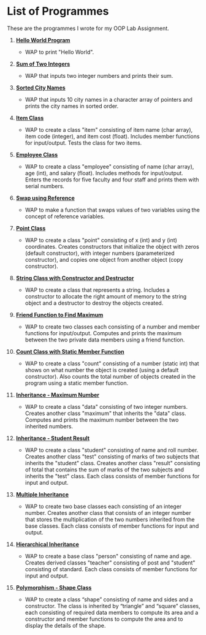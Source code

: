 # List of Programmes

These are the programmes I wrote for my OOP Lab Assignment.

1. **[Hello World Program](https://github.com/AbirxAthena/Sem-3rd/blob/main/object-oriented-programming/OOP%20Lab%20Assignment/Experiment%2001.cpp)**
   - WAP to print "Hello World".

2. **[Sum of Two Integers](https://github.com/AbirxAthena/Sem-3rd/blob/main/object-oriented-programming/OOP%20Lab%20Assignment/Experiment%2002.cpp)**
   - WAP that inputs two integer numbers and prints their sum.

3. **[Sorted City Names](https://github.com/AbirxAthena/Sem-3rd/blob/main/object-oriented-programming/OOP%20Lab%20Assignment/Experiment%2003.cpp)**
   - WAP that inputs 10 city names in a character array of pointers and prints the city names in sorted order.

4. **[Item Class](https://github.com/AbirxAthena/Sem-3rd/blob/main/object-oriented-programming/OOP%20Lab%20Assignment/Experiment%2004.cpp)**
   - WAP to create a class "item" consisting of item name (char array), item code (integer), and item cost (float). Includes member functions for input/output. Tests the class for two items.

5. **[Employee Class](https://github.com/AbirxAthena/Sem-3rd/blob/main/object-oriented-programming/OOP%20Lab%20Assignment/Experiment%2005.cpp)**
   - WAP to create a class "employee" consisting of name (char array), age (int), and salary (float). Includes methods for input/output. Enters the records for five faculty and four staff and prints them with serial numbers.

6. **[Swap using Reference](https://github.com/AbirxAthena/Sem-3rd/blob/main/object-oriented-programming/OOP%20Lab%20Assignment/Experiment%2006.cpp)**
   - WAP to make a function that swaps values of two variables using the concept of reference variables.

7. **[Point Class](https://github.com/AbirxAthena/Sem-3rd/blob/main/object-oriented-programming/OOP%20Lab%20Assignment/Experiment%2007.cpp)**
   - WAP to create a class "point" consisting of x (int) and y (int) coordinates. Creates constructors that initialize the object with zeros (default constructor), with integer numbers (parameterized constructor), and copies one object from another object (copy constructor).

8. **[String Class with Constructor and Destructor](https://github.com/AbirxAthena/Sem-3rd/blob/main/object-oriented-programming/OOP%20Lab%20Assignment/Experiment%2008.cpp)**
   - WAP to create a class that represents a string. Includes a constructor to allocate the right amount of memory to the string object and a destructor to destroy the objects created.

9. **[Friend Function to Find Maximum](https://github.com/AbirxAthena/Sem-3rd/blob/main/object-oriented-programming/OOP%20Lab%20Assignment/Experiment%2009.cpp)**
   - WAP to create two classes each consisting of a number and member functions for input/output. Computes and prints the maximum between the two private data members using a friend function.

10. **[Count Class with Static Member Function](https://github.com/AbirxAthena/Sem-3rd/blob/main/object-oriented-programming/OOP%20Lab%20Assignment/Experiment%2010.cpp)**
    - WAP to create a class "count" consisting of a number (static int) that shows on what number the object is created (using a default constructor). Also counts the total number of objects created in the program using a static member function.

11. **[Inheritance - Maximum Number](https://github.com/AbirxAthena/Sem-3rd/blob/main/object-oriented-programming/OOP%20Lab%20Assignment/Experiment%2011.cpp)**
    - WAP to create a class "data" consisting of two integer numbers. Creates another class "maximum" that inherits the "data" class. Computes and prints the maximum number between the two inherited numbers.

12. **[Inheritance - Student Result](https://github.com/AbirxAthena/Sem-3rd/blob/main/object-oriented-programming/OOP%20Lab%20Assignment/Experiment%2012.cpp)**
    - WAP to create a class "student" consisting of name and roll number. Creates another class "test" consisting of marks of two subjects that inherits the "student" class. Creates another class "result" consisting of total that contains the sum of marks of the two subjects and inherits the "test" class. Each class consists of member functions for input and output.

13. **[Multiple Inheritance](https://github.com/AbirxAthena/Sem-3rd/blob/main/object-oriented-programming/OOP%20Lab%20Assignment/Experiment%2013.cpp)**
    - WAP to create two base classes each consisting of an integer number. Creates another class that consists of an integer number that stores the multiplication of the two numbers inherited from the base classes. Each class consists of member functions for input and output.

14. **[Hierarchical Inheritance](https://github.com/AbirxAthena/Sem-3rd/blob/main/object-oriented-programming/OOP%20Lab%20Assignment/Experiment%2014.cpp)**
    - WAP to create a base class "person" consisting of name and age. Creates derived classes "teacher" consisting of post and "student" consisting of standard. Each class consists of member functions for input and output.

15. **[Polymorphism - Shape Class](https://github.com/AbirxAthena/Sem-3rd/blob/main/object-oriented-programming/OOP%20Lab%20Assignment/Experiment%2015.cpp)**
    - WAP to create a class “shape” consisting of name and sides and a constructor. The class is inherited by “triangle” and “square” classes, each consisting of required data members to compute its area and a constructor and member functions to compute the area and to display the details of the shape.
